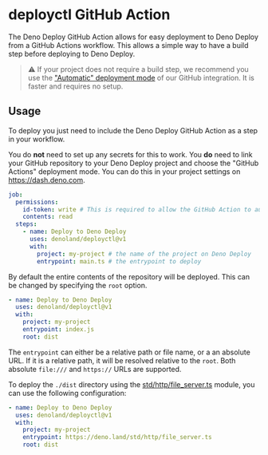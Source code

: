 # deployctl GitHub Action

The Deno Deploy GitHub Action allows for easy deployment to Deno Deploy from a
GitHub Actions workflow. This allows a simple way to have a build step before
deploying to Deno Deploy.

> ⚠ If your project does not require a build step, we recommend you use the
> ["Automatic" deployment mode][automatic-mode] of our GitHub integration. It is
> faster and requires no setup.

## Usage

To deploy you just need to include the Deno Deploy GitHub Action as a step in
your workflow.

You do **not** need to set up any secrets for this to work. You **do** need to
link your GitHub repository to your Deno Deploy project and choose the "GitHub
Actions" deployment mode. You can do this in your project settings on
https://dash.deno.com.

```yml
job:
  permissions:
    id-token: write # This is required to allow the GitHub Action to authenticate with Deno Deploy.
    contents: read
  steps:
    - name: Deploy to Deno Deploy
      uses: denoland/deployctl@v1
      with:
        project: my-project # the name of the project on Deno Deploy
        entrypoint: main.ts # the entrypoint to deploy
```

By default the entire contents of the repository will be deployed. This can be
changed by specifying the `root` option.

```yml
- name: Deploy to Deno Deploy
  uses: denoland/deployctl@v1
  with:
    project: my-project
    entrypoint: index.js
    root: dist
```

The `entrypoint` can either be a relative path or file name, or a an absolute
URL. If it is a relative path, it will be resolved relative to the `root`. Both
absolute `file:///` and `https://` URLs are supported.

To deploy the `./dist` directory using the [std/http/file_server.ts][fileserver]
module, you can use the following configuration:

```yml
- name: Deploy to Deno Deploy
  uses: denoland/deployctl@v1
  with:
    project: my-project
    entrypoint: https://deno.land/std/http/file_server.ts
    root: dist
```

[automatic-mode]: https://deno.com/deploy/docs/projects#git-integration
[fileserver]: https://deno.land/std/http/file_server.ts
